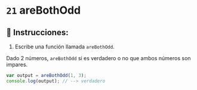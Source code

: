 # `21` areBothOdd

## 📝 Instrucciones:

1. Escribe una función llamada `areBothOdd`.

Dado 2 números, `areBothOdd` si es verdadero o no que ambos números son impares.

```Javascript
var output = areBothOdd(1, 3);
console.log(output); // --> verdadero
```